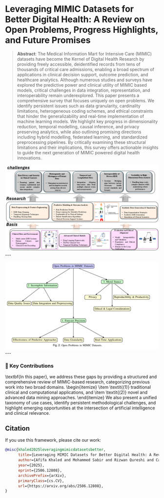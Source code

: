 #  Leveraging MIMIC Datasets for Better Digital Health: A Review on Open Problems, Progress Highlights, and Future Promises


> **Abstract**: The Medical Information Mart for Intensive Care (MIMIC) datasets have become the Kernel of Digital Health Research by providing freely accessible, deidentified records from tens of thousands of critical care admissions, enabling a broad spectrum of applications in clinical decision support, outcome prediction, and healthcare analytics. Although numerous studies and surveys have explored the predictive power and clinical utility of MIMIC based models, critical challenges in data integration, representation, and interoperability remain underexplored. This paper presents a comprehensive survey that focuses uniquely on open problems. We identify persistent issues such as data granularity, cardinality limitations, heterogeneous coding schemes, and ethical constraints that hinder the generalizability and real-time implementation of machine learning models. We highlight key progress in dimensionality reduction, temporal modelling, causal inference, and privacy preserving analytics, while also outlining promising directions including hybrid modelling, federated learning, and standardized preprocessing pipelines. By critically examining these structural limitations and their implications, this survey offers actionable insights to guide the next generation of MIMIC powered digital health innovations.


![mainfig](./Framwork.png)---


![mainfig](./Open_Problems.JPG)---



### 🎯 Key Contributions


\textbf{In this paper}, we address these gaps by providing a structured and comprehensive review of MIMIC-based research, categorizing previous work into two broad domains.
\begin{itemize}
    \item \textit{(1)} traditional clinical and computational applications, and
    \item \textit{(2)} novel and advanced data mining approaches.
\end{itemize}
We also present a unified taxonomy of use cases, identify persistent methodological challenges, and highlight emerging opportunities at the intersection of artificial intelligence and clinical relevance.



## Citation
If you use this framework, please cite our work:

```bibtex
@misc{khaled2025leveragingmimicdatasetsbetter,
      title={Leveraging MIMIC Datasets for Better Digital Health: A Review on Open Problems, Progress Highlights, and Future Promises}, 
      author={Afifa Khaled and Mohammed Sabir and Rizwan Qureshi and Camillo Maria Caruso and Valerio Guarrasi and Suncheng Xiang and S Kevin Zhou},
      year={2025},
      eprint={2506.12808},
      archivePrefix={arXiv},
      primaryClass={cs.CV},
      url={https://arxiv.org/abs/2506.12808}, 
}
